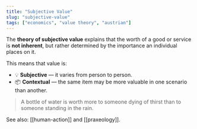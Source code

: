 ```yaml
---
title: "Subjective Value"
slug: "subjective-value"
tags: ["economics", "value theory", "austrian"]
---
```


The **theory of subjective value** explains that the worth of a good or service is **not inherent**, but rather determined by the importance an individual places on it.

This means that value is:

- 💡 **Subjective** — it varies from person to person.
- 📦 **Contextual** — the same item may be more valuable in one scenario than another.

> A bottle of water is worth more to someone dying of thirst than to someone standing in the rain.

See also: [[human-action]] and [[praxeology]].
